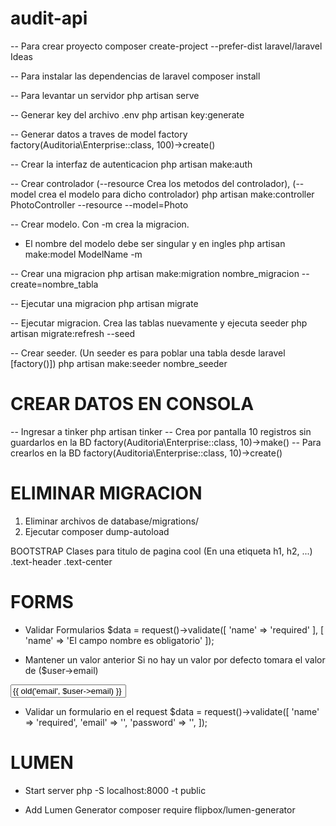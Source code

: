 # audit-api

-- Para crear proyecto
composer create-project --prefer-dist laravel/laravel Ideas

-- Para instalar las dependencias de laravel
composer install

-- Para levantar un servidor
php artisan serve

-- Generar key del archivo .env
php artisan key:generate

-- Generar datos a traves de model factory
factory(Auditoria\Enterprise::class, 100)->create()

-- Crear la interfaz de autenticacion
php artisan make:auth

-- Crear controlador (--resource Crea los metodos del controlador), (--model crea el modelo para dicho controlador)
php artisan make:controller PhotoController --resource --model=Photo


-- Crear modelo. Con -m crea la migracion.
* El nombre del modelo debe ser singular y en ingles
php artisan make:model ModelName -m

-- Crear una migracion
php artisan make:migration nombre_migracion --create=nombre_tabla

-- Ejecutar una migracion
php artisan migrate

-- Ejecutar migracion. Crea las tablas nuevamente y ejecuta seeder
php artisan migrate:refresh --seed

-- Crear seeder. (Un seeder es para poblar una tabla desde laravel [factory()])
php artisan make:seeder nombre_seeder

# CREAR DATOS EN CONSOLA
-- Ingresar a tinker
        php artisan tinker
-- Crea por pantalla 10 registros sin guardarlos en la BD
        factory(Auditoria\Enterprise::class, 10)->make()
-- Para crearlos en la BD
        factory(Auditoria\Enterprise::class, 10)->create()

# ELIMINAR MIGRACION
1. Eliminar archivos de database/migrations/
2. Ejecutar composer dump-autoload



BOOTSTRAP
Clases para titulo de pagina cool (En una etiqueta h1, h2, ...)
.text-header
.text-center

# FORMS
- Validar Formularios
$data = request()->validate([
        'name' => 'required'
], [
        'name' => 'El campo nombre es obligatorio'
]);

- Mantener un valor anterior
Si no hay un valor por defecto tomara el valor de ($user->email)
<input name="email" value="{{ old('email', $user->email) }}">

- Validar un formulario en el request
$data = request()->validate([
    'name' => 'required',
    'email' => '',
    'password' => '',
]);

# LUMEN
- Start server
php -S localhost:8000 -t public

- Add Lumen Generator
composer require flipbox/lumen-generator
